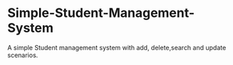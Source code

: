 # Simple-Student-Management-System
A simple Student management system with add, delete,search and update scenarios.
